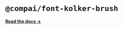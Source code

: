 # `@compai/font-kolker-brush`

[**Read the docs &rarr;**](https://components.ai/docs/typefaces/kolker-brush)
